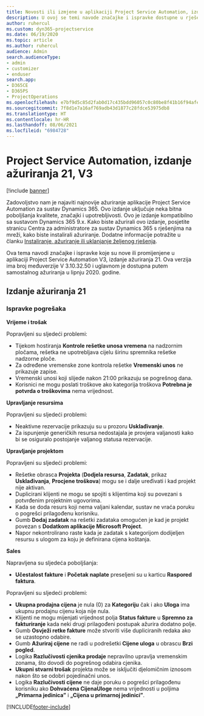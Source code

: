 ```yaml
---
title: Novosti ili izmjene u aplikaciji Project Service Automation, izdanje ažuriranja 21, V3
description: U ovoj se temi navode značajke i ispravke dostupne u rješenju Project Service Automation, izdanje ažuriranja 21, V3.
author: ruhercul
ms.custom: dyn365-projectservice
ms.date: 06/19/2020
ms.topic: article
ms.author: ruhercul
audience: Admin
search.audienceType:
- admin
- customizer
- enduser
search.app:
- D365CE
- D365PS
- ProjectOperations
ms.openlocfilehash: e7bf9d5c85d2fab0d17c435bdd96057c0c80be8f41b16f94afe6b1f554e7a9fe
ms.sourcegitcommit: 7f8d1e7a16af769adb43d1877c28fdce53975db8
ms.translationtype: HT
ms.contentlocale: hr-HR
ms.lasthandoff: 08/06/2021
ms.locfileid: "6984728"
---
```

# <a name="project-service-automation-update-release-21-v3"></a>Project Service Automation, izdanje ažuriranja 21, V3

[!include [banner](../includes/psa-now-project-operations.md)]

Zadovoljstvo nam je najaviti najnovije ažuriranje aplikacije Project Service Automation za sustav Dynamics 365. Ovo izdanje uključuje neka bitna poboljšanja kvalitete, značajki i upotrebljivosti. Ovo je izdanje kompatibilno sa sustavom Dynamics 365 9.x. Kako biste ažurirali ovo izdanje, posjetite stranicu Centra za administratore za sustav Dynamics 365 s rješenjima na mreži, kako biste instalirali ažuriranje. Dodatne informacije potražite u članku [Instaliranje, ažuriranje ili uklanjanje željenog rješenja](/power-platform/admin/install-remove-preferred-solution).

Ova tema navodi značajke i ispravke koje su nove ili promijenjene u aplikaciji Project Service Automation V3, izdanje ažuriranja 21. Ova verzija ima broj međuverzije V 3.10.32.50 i uglavnom je dostupna putem samostalnog ažuriranja u lipnju 2020. godine.

## <a name="update-release-21"></a>Izdanje ažuriranja 21

### <a name="bug-fixes"></a>Ispravke pogrešaka

**Vrijeme i trošak**

Popravljeni su sljedeći problemi:

- Tijekom hostiranja **Kontrole rešetke unosa vremena** na nadzornim pločama, rešetka ne upotrebljava cijelu širinu spremnika rešetke nadzorne ploče.
- Za određene vremenske zone kontrola rešetke **Vremenski unos** ne prikazuje zapise.
- Vremenski unosi koji slijede nakon 21:00 prikazuju se pogrešnog dana.
- Korisnici ne mogu poslati troškove ako kategorija troškova **Potrebna je potvrda o troškovima** nema vrijednost.

**Upravljanje resursima**

Popravljeni su sljedeći problemi:

- Neaktivne rezervacije prikazuju su u prozoru **Usklađivanje**.
- Za ispunjenje generičkih resursa nedostajala je provjera valjanosti kako bi se osiguralo postojanje valjanog statusa rezervacije.

**Upravljanje projektom**

Popravljeni su sljedeći problemi:

- Rešetke obrasca **Projekta** (**Dodjela resursa**, **Zadatak**, prikaz **Usklađivanja**, **Procjene troškova**) mogu se i dalje uređivati i kad projekt nije aktivan.
- Duplicirani klijenti ne mogu se spojiti s klijentima koji su povezani s potvrđenim projektnim ugovorima.
- Kada se doda resurs koji nema valjani kalendar, sustav ne vraća poruku o pogrešci prilagođenu korisniku.
- Gumb **Dodaj zadatak** na rešetki zadataka omogućen je kad je projekt povezan s **Dodatkom aplikacije Microsoft Project**.
- Napor nekontrolirano raste kada je zadatak s kategorijom dodijeljen resursu s ulogom za koju je definirana cijena koštanja.

**Sales**

Napravljena su sljedeća poboljšanja:

- **Učestalost fakture** i **Početak naplate** preseljeni su u karticu **Raspored faktura**.

Popravljeni su sljedeći problemi:

- **Ukupna prodajna cijena** je nula (0) za **Kategoriju** čak i ako **Uloga** ima ukupnu prodajnu cijenu koja nije nula.
- Klijenti ne mogu mijenjati vrijednost polja **Status fakture** u **Spremno za fakturiranje** kada neki drugi prilagođeni postupak ažurira dodatno polje.
- Gumb **Osvježi retke fakture** može stvoriti više dupliciranih redaka ako se uzastopno odabire.
- Gumb **Ažuriraj cijene** ne radi u podrešetki **Cijene uloga** u obrascu **Brzi pogled**.
- Logika **Razlučivosti cjenika prodaje** nepravilno upravlja vremenskim zonama, što dovodi do pogrešnog odabira cjenika.
- **Ukupni stvarni trošak** projekta može se isključiti djelomičnim iznosom nakon što se odobri pojedinačni unos.
- Logika **Razlučivosti cijene** ne daje poruku o pogrešci prilagođenu korisniku ako **Dohvaćena CijenaUloge** nema vrijednosti u poljima **„Primarna jedinica”** i **„Cijena u primarnoj jedinici”**.


[!INCLUDE[footer-include](../includes/footer-banner.md)]